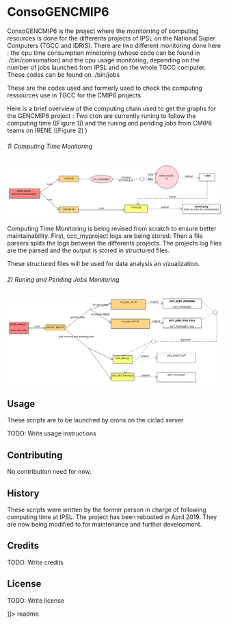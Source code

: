 # ConsoGENCMIP6

<snippet>
  <content><![CDATA[
# ${1:ConsoGENCMIP6}

ConsoGENCMIP6 is the project where the monitorring of computing resources is done for the differents projects of IPSL on the National Super Computers (TGCC and IDRIS). 
There are two different monitoring done here : the cpu time consumption minotoring (whose code can be found in ./bin/consomation) and the cpu usage monitoring, depending on the number of jobs launched from IPSL and on the whole TGCC computer. These codes can be found on ./bin/jobs

These are the codes used and formerly used to check the computing ressources use in TGCC for the CMIP6 projects

Here is a brief overview of the computing chain used to get the graphs for the GENCMIP6 project : 
Two cron are currently runing to follow the computing time ([Figure 1]) and the runing and pending jobs from CMIP6 teams on IRENE ([Figure 2] ) 




###### 1) Computing Time Monitoring
[//]: # (A cron is launched by the from the igcmg account on TGCC. It executes the ccc_myproject and ccc_mpp commands. Their output is stored and sent to ciclad. )
![Figure 1](UML/cron_consmation_description.png?raw=true)

Computing Time Monitoring is being revised from scratch to ensure better maintainability. 
First, ccc_myproject logs are being stored. Then a file parsers splits the logs between the differents projects. The projects log files are the parsed and the output is stored in structured files. 

These structured files will be used for data analysis an vizualization.

###### 2) Runing and Pending Jobs Monitoring
[//]: # (Python scripts are executed to plot the different graphs required to manage the CPU and memory usage on the computation centers. )
![Figure 2](UML/cron_job_description.png?raw=true)

## Usage

These scripts are to be launched by crons on the ciclad server 

TODO: Write usage instructions
## Contributing
No contribution need for now. 

[//]: # (1. Fork it!
%2. Create your feature branch: `git checkout -b my-new-feature`
%3. Commit your changes: `git commit -am 'Add some feature'`
%4. Push to the branch: `git push origin my-new-feature`
%5. Submit a pull request :D ) 

## History

These scripts were written by the former person in charge of following computing time at IPSL.
The project has been rebooted in April 2019. 
They are now being modified to for maintenance and further development.


## Credits

TODO: Write credits

## License

TODO: Write license 

]]></content>
  <tabTrigger>readme</tabTrigger>
</snippet>
